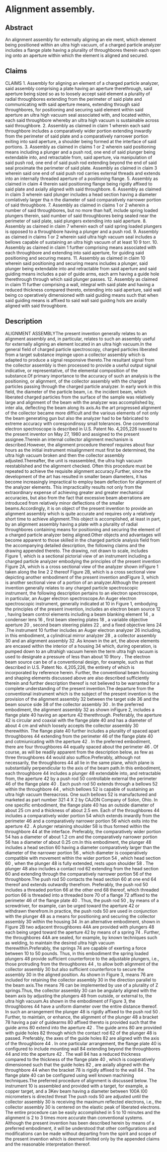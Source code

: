 # Alignment assembly.

## Abstract
An alignment assembly for externally aligning an ele ment, which element being positioned within an ultra high vacuum, of a charged particle analyzer includes a flange plate having a plurality of throughbores therein each open ing onto an aperture within which the element is aligned and secured.

## Claims
CLAIMS 1. Assembly for aligning an element of a charged particle analyzer, said assembly comprising a plate having an aperture therethrough, said aperture being sized so as to loosely accept said element a plurality of radial throughbores extending from the perimeter of said plate and communicating with said aperture means, extending through said throughbores, for positioning and securing said element within said aperture an ultra high vacuum seal associated with, and located within, each said throughbore whereby an ultra high vacuum is sustainable across said throughbore. 2. Assembly as claimed in claim 1 wherein each said throughbore includes a comparatively wider portion extending inwardly from the perimeter of said plate and a comparatively narrower portion exiting into said aperture, a shoulder being formed at the interface of said portions. 3. Assembly as claimed in claims 1 or 2 wherein said positioning means including a plunger and a push rod, one end of said plunger being extendable into, and retractable from, said aperture, via manipulation of said push rod, one end of said push rod extending beyond the end of said seal proximate the perimeter of said plate. Assembly as claimed in claim 3 wherein said one end of said push rod carries external threads and extends into an internally threaded aperture of a positioning flange. 5. Assembly as claimed in claim 4 therein said positioning flange being rigidly affixed to said plate and axially aligned with said throughbore. 6. Assembly as claimed in claim 3 wherein said plunger includes a head section having a diameter comIatively larger tha n the diameter of said comparatively narrower portion of said throughbore. 7. Assembly as claimed in claims 1 or 2 wherein a number of said throughbores, but no more than half, include spring loaded plungers therein, said number of said throughbores being sealed near the perimeter of said plate, said plungers extending into said aperture. 8. Assembly as claimed in claim 7 wherein each of said spring loaded plungers is opposed to a throughbore having a plunger and a push rod. 9. Assembly as claimed in claims 1 or 2 wherein said ultra high vacuum seal includes a bellows capable of sustaining an ultra high vacuum of at least 10 9 torr. 10. Assembly as claimed in claim 1 further comprising means associated with each throughbore and extending into said aperture, for guiding said positioning and securing means. 11. Assembly as claimed in claim 10 wherein said positioning and securing means includes a plunger, said plunger being extendable into and retractable from said aperture and said guiding means includes a pair of guide arms, each arm having a guide hole therethrough through which said plunger passes. 12. Assembly as claimed in claim 11 further comprising a wall, integral with said plate and having a reduced thickness compared thereto, extending into said aperture, said wall being co operatively dimensioned with said guiding means such that when said guiding means is affixed to said wall said guiding hols are axially aligned with said throughbore.

## Description
ALIGNMENT ASSEMBLYThe present invention generally relates to an alignment assembly and, in particular, relates to such an assembly useful for externally aligning an element located in an ultra high vacuum.In the general field of charged particle spectroscopy, charged particles liberated from a target substance impinge upon a collector assembly which is adapted to produce a signal responsive thereto.The resultant signal from the collector assembly is then processed to provide a useful output signal indicative, or representative, of the elemental composition of the substance.Of primary importance to the accuracy of such an analysis is the positioning, or alignment, of the collector assembly with the charged particles passing through the charged particle analyzer. In early work in this field, the diameter of the particle beam, i.e. the incident beam, which liberated charged particles from the surface of the sample was relatively large and alignment of the beam with the analyzer was accomplished by, inter alia, deflecting the beam along its axis.As the art progressed alignment of the collector became more difficult and the various elements of not only the beam generating gun but also the analyzer had to be fabricated to extreme accuracy with corespondinssy small tolerances. One conventional electron spectroscope is described in U.S. Patent No. 4,205,226 issued to the present inventor on May 27, 1980 and assigned to the present assignee.Therein an internal collector alignment mechanism is described.However, the alignment procedure thereof requires about four hours as the initial instrument misalignment must first be determined, the ultra high vacuum broken and then the collector assembly adjusted.Thereafter, the unit is reassembled, the ultra high vacuum reestablished and the alignment checked. Often this procedure must be repeated to achieve the requisite alignment accuracy.Further, since the development of the art has resulted in smaller beam diameters, it has become increasingly impractical to employ beam deflection for alignment of the analyzer elements. This impracticality results not only from the extraordinary expense of achieving greater and greater mechanical accuracies, but also from the fact that excessive beam aberrations are introduced from relatively minor deflections of the smaller beams.Accordingly, it is on object of the present invention to provide an alignment assembly which is quite accurate and requires only a relatively short time to achieve alignment.This object is accomplished, at least in part, by an alignment assembly having a plate with a plurality of radial throughbores containing means for positioning and securing the element of a charged particle analyzer being aligned.Other objects and advantages will become apparent to those skilled in the charged particle analysis field from the accompanying detailed description, the following claims and the drawing appended thereto. The drawing, not drawn to scale, includes Figure 1, which is a sectional pictorial view of an instrument including a charged particle analyzer embodying the principles of the present invention Figure 2A, which is a cross sectional view of the analyzer shown inFigure 1 taken along the line 2 2 thereof Figure 2B, which is a cross sectional view depicting another embodiment of the present invention andFigure 3, which is another sectional view of a portion of an analyzer.Although the present invention generally relates to any charged particle spectroscopic instrument, the following description pertains to an electron spectroscope, in particular, an Auger electron spectroscope.An Auger electron spectroscopic instrument, generally indicated at 10 in Figure 1, embodying the principles of the present invention, includes an electron beam source 12 , having beam control elements including a beam blanking element 14 , a condenser lens 16 , first beam steering plates 18 , a variable objective aperture 20 , second beam steering plates 22 , and a fixed objective lens 24 .The instrument 10 further includes an Auger electron analyzer 26 including, in this embodiment, a cylindrical mirror analyzer 28 , a collector assembly 30 and an alignment assembly 32 .As known in the art, the above elements are encased within the interior of a housing 34 which, during operation, is pumped down to an ultrahigh vacuum herein the term ultra high vacuum is used to designate a pressure of less than about 10 9tory . The electron beam source can be of a conventional design, for example, such as that described in U.S. Patent No. 4,205,226, the entirety of which is incorporated by reference herein. Further, the conventional beam focusing and shaping elements discussed above are also described sufficiently therein and further description thereof is not believed to be warranted for a complete understanding of the present invention.The departure from the conventional instrument which is the subject of the present invention is the provision of the alignment assembly 32 between the target side 36 and the beam source side 38 of the collector assembly 30 . In the preferred embodiment, the alignment assembly 32 as shown inFigure 2, includes a flange plate 40 having an aperture 42 therethrough. Preferably, the aperture 42 is circular and coaxial with the flange plate 40 and has a diameter of about 4 cm and which loosely accepts the collector assembly 30 therewithin. The flange plate 40 further includes a plurality of spaced apart throughbores 44 extending from the perimeter 46 of the flange plate 40 and cotmiunicating with the aperture 42 . In the preferred embodiment, there are four throughbores 44 equally spaced about the perimeter 46 . Of course, as will be readily apparent from the description below, as few as three throughbores 44 would also suffice.Preferably, although not necessarily, the throughbores 44 all lie in the same plane, which plane is substantially perpendicular to the axis of the beam path.In this embodiment, each throughbore 44 includes a plunger 48 extendable into, and retractable from, the aperture 42 by a push rod 50 controllable external the perimeter 46 of the flange plate 40 . Each push rod 50 extends through a bellows 52 within the throughbore 44 , which bellows 52 is capable of sustaining an ultra high vacuum thereacross. One such bellows 52 is manufactured and marketed as part number 321 4 X 2 by CAJON Company of Solon, Ohio. In one specific embodiment, the flange plate 40 has an outside diameter of about 25 cm and a thickness of about 2.5 em. Each of the throughbores 44 includes a comparatively wider portion 54 which extends inwardly from the perimeter 46 and a comparatively narrower portion 56 which exits into the aperture 42 . A plunger retaining shoulder 58 is thus formed within the throughbore 44 at the interface. Preferably, the comparatively wider portion 54 has a diameter of about 1.2 cm and the comparatively narrower portion 56 has a diameter of about 0.25 cm.In this embodiment, the plunger 48 includes a head section 60 having a diameter comparatively larger than the diameter of the narrower portion 56 , which diameter is cooperatively compatible with movement within the wider portion 54 , which head section 60 , when the plunger 48 is fully extended, rests upon shoulder 58 . The plunger 48 also includes a contact rod 62 extending from the head section 60 and extending through the comparatively narrower portion 56 of the throughbore.The push rod 50 contacts the head section 60 at one end 64 thereof and extends outwardly therefrom. Preferably, the push rod 50 includes a threaded portion 66 at the other end 68 thereof, which threaded portion 66 is threaded into a threaded bore 70 of a flange 72 affixed to the perimeter 46 of the flange plate 40 . Thus, the push rod 50 , by means of a screwdriver, for example, can be urged toward the aperture 42 or withdrawn therefrom.In practice, the push rods 50 are used in conjunction with the plunger 48 as a means for positioning and securing the collector assembly 30 within the housing 34 .In an alternative embodiment, shown in Figure 2B two adjacent throughbores 44A are provided with plungers 48 each being urged toward the aperture 42 by means of a spring 74 . Further, the throughbores 44A are sealed, for example, by known techniques such as welding, to maintain the desired ultra high vacuum therewithin.Preferably, the springs 74 are capable of exerting a force between 10 to 50 pounds. Thus, in this embodiment the spring loaded plungers 48 provide sufficient counterforce to the adjustable plungers, i.e., those protruding from the throughbores 44 , to allow both alignment of the collector assembly 30 but also sufficient counterforce to secure the assembly 30 in the aligned position. As shown in Figure 3, means 76 are included for retaining the collector assembly 30 in the direction parallel to the beam axis.The means 76 can be implemented by use of a plurality of Z springs.Thus, the collector assembly 30 can be angularly aligned with the beam axis by adjusting the plungers 48 from outside, or external to, the ultra high vacuum.As shown in the embodiment of Figure 3, the throughbores 44 have a uniform diameter over the entire distance thereof. In such an arrangement the plunger 48 is rigidly affixed to the push rod 50 . Further, to maintain, or enhance, the alignment of the plunger 48 a bracket 78 having a pair of guidearms 80 affixed thereto is provided such that the guide arms 80 extend into the aperture 42 . The guide arms 80 are provided with guide holes 82 through which the contact rod 62 of the plunger 48 is passed. Preferably, the axes of the guide holes 82 are aligned with the axis of the throughbore 44 . In one particular arrangement, the flange plate 40 is configured to include mounting wall 84 extending beyond the throughbores 44 and into the aperture 42 . The wall 84 has a reduced thickness compared to the thickness of the flange plate 40 , which is cooperatively dimensioned such that the guide holes 82 , are axially aligned with the throughbore 44 when the bracket 78 is rigidly affixed to the wall 84 . The flange plate 40 can be configured using well known machining techniques.The preferred procedure of alignment is discussed below. The instrument 10 is assembled and provided with a target, for example, a copper target, and a 3Kev beam having a diameter between 100A I00 micrometers is directed threat The push rods 50 are adjusted until the collector assembly 30 is receiving the maximum reflected electrons, i.e., the collector assembly 30 is centered on the elastic peak of liberated electrons. The entire procedure can be easily accomplished in 5 to 10 minutes and the alignment is 2 to 3 times more accurate than conventional systems. Although the present invention has been described herein by means of a preferred embodiment, it will be understood that other configurations and modifications can be made without departing from the spirit and scope of the present invention which is deemed limited only by the appended claims and the reasonable interpretation thereof.